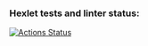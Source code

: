 ### Hexlet tests and linter status:
[![Actions Status](https://github.com/boldurean/frontend-project-lvl3/workflows/hexlet-check/badge.svg)](https://github.com/boldurean/frontend-project-lvl3/actions)